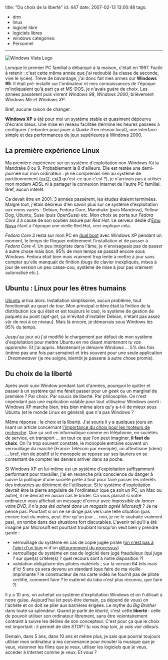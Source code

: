 title: "Du choix de la liberté"
id: 447
date: 2007-02-13 13:00:48
tags:
- drm
- linux
- logiciel libre
- logiciels libres
- windows
categories:
- Personnel
---

![Windows Vista Logo](https://oncletom.io/images/2007/02/windows-vista.gif)

Lorsque le premier PC familial a débarqué à la maison, c'était en 1997\. Facile à retenir : c'est cette même année que j'ai redoublé (la classe de seconde, vive le lycée). Trève de bavardage, j'ai donc fait mes armes sur **Windows 95**. Il était pré-installé sur l'ordinateur et mes connaissances de l'époque m'indiquaient qu'à part ça et MS-DOS, je n'avais guère de choix. Les années passèrent puis vinrent _Windows 98_, _Windows 2000_, brièvement _Windows Me_ et _Windows XP_.

Bref, aucune raison de changer.
<!--more-->
**Windows XP** a été pour moi un système stable et quasiment dépourvu d'écrans bleus. Une mise en réseau facilitée (terminé les heures passées à configurer / rebooter pour jouer à _Quake II_ en réseau local), une interface simple et des performances de jeux supérieures à Windows 2000.

## La première expérience Linux

Ma première expérience sur un système d'exploitation non-Windows fût la Mandrake 8 ou 9\. Probablement la 8 d'ailleurs. Elle est restée une demi-journée sur mon ordinateur : je ne comprenais rien au système de partitionnement ([ext2](http://fr.wikipedia.org/wiki/Ext2), [ext3](http://fr.wikipedia.org/wiki/Ext3) qu'est-ce que c'est ?), je n'arrivais pas à utiliser mon modem ADSL ni à partager la connexion Internet de l'autre PC familial. Bref, aucun intérêt.

Ca devait être en 2001\. 3 années passèrent, les études étaient terminées. Malgré tout, j'étais désireux d'en savoir plus sur ce système d'exploitation aux noms variés : Debian, Fedora Core, Mandrake (puis Mandriva), Yellow Dog, Ubuntu, Suse (puis OpenSuse) etc. Mon choix se porta sur _Fedora Core 3_ à cause de son soutien assuré par _Red Hat_. Le serveur dédié d'[Emu Nova](http://www.emunova.net) étant à l'époque une vieille Red Hat, ceci explique cela.

_Fedora Core 3_ resta sur mon PC en [dual boot](http://fr.wikipedia.org/wiki/Multiboot) avec Windows XP pendant un moment, le temps de flinguer entièrement l'installation et de passer à _Fedora Core 4_. Un peu intégriste dans l'âme, je n'envisageais pas de passer à autre chose mais bon, 95% de mon temps se passait encore sous Windows. Fedora était bien mais vraiment trop lente à mettre à jour sans compter qu'elle manquait de finition (bugs de clavier inexpliqués, mises à jour de version un peu casse-cou, système de mise à jour pas vraiment automatisé etc.).

## Ubuntu : Linux pour les êtres humains

[Ubuntu](http://www.ubuntu-fr.org) arriva alors. Installation simplissime, aucun problème, tout fonctionnait au quart de tour. Mon principal critère était la finition de la distribution (ce qui était et est toujours le cas), le système de gestion de paquets au point (_apt-get_, ça m'évitait d'installer Debian, n'étant pas assez sûr de moi à ce niveau). Mais là encore, je démarrais sous Windows les 95% du temps.

Jusqu'au jour où j'ai modifié le chargement par défaut de mon système d'exploitation pour mettre Ubuntu en me disant <cite>maintenant tu vas apprendre</cite>. Et j'ai appris. Maintenant je démarre Windows ... 5% des fois (même pas une fois par semaine) et très souvent pour une seule application : _Dreamweaver_ (je me soigne, bientôt je passerai à autre chose promis).

## Du choix de la liberté

Après avoir suivi Window pendant tant d'années, pourquoi le quitter et passer à un système qui me ferait passer pour un _geek_ ou un marginal de première ? Par choix. Par soucis de liberté. Par philosophie.
Ce n'est cependant pas une explication valable pour tout utilisateur Windows averti : Windows XP marche bien, très bien même alors qu'y a-t-il de mieux sous Ubuntu (et le monde Linux en général) que n'a pas Windows ?

Même réponse : le choix et la liberté. J'ai souris il y a quelques jours en lisant un article concernant [l'importance du choix pour les moteurs de recherche](http://standblog.org/blog/post/2007/02/06/De-limportance-du-choix-y-compris-pour-les-moteurs-de-recherche-et-les-services-en-ligne). Que ça soit en informatique comme en téléphonie, en sociétés de service, en transport ... en tout ce que l'on peut imaginer, **il faut du choix**. On l'a trop souvent constaté, le monopole entraîne souvent un verrouillage du marché (France Télécom par exemple), un attentisme (idem) ... bref, rien de positif si le monopole se repose sur ses lauriers en se contentant de compter les deniers arriver dans sa poche.

Si Windows XP en lui-même est un système d'exploitation suffisamment performant pour travailler, j'ai en revanche pris conscience du danger à suivre la politique d'une société prête à tout pour faire passer les intérêts des industries au détriment de l'utilisateur. Si le système d'exploitation devrait être la pierre angulaire de l'ordinateur (que ça soit un PC, un Mac ou autre), il ne devrait en aucun cas le brider. Ca vous plairait si votre ordinateur vous affichait un message d'erreur avec <cite>impossible de lancer votre DVD, il n'a pas été acheté dans un magasin agréé Microsoft</cite> ? Je ne pense pas. Pourtant si on ne se dirige pas vers une telle situation (pas encore tout du moins, peut-être qu'un jour ... non, je ne le souhaite vraiment pas), on tombe dans des situations fort discutables. L'avenir tel qu'il a été imaginé par Microsoft est pourtant troublant lorsqu'on veut bien y prendre garde :

*   verrouillage du système en cas de copie jugée pirate ([on n'est pas à l'abri d'un bug](http://www.clubic.com/actualite-20342-faille-dans-la-verification-des-licences-windows.html) ni d'un [détournement du processus](http://www.clubic.com/actualite-36219-le-ver-qui-se-faisait-passer-pour-le-programme-wga.html))
*   verrouillage du système en cas de logiciel tiers jugé frauduleux (qui juge ? sur quel(s) critère(s) ? quel recours sont à notre disposition ?)
*   validation obligatoire des pilotes matériels ; sur la version 64 bits mais d'ici 5 ans ça sera devenu un standard (que faire de ma vieille imprimante ? le constructeur de ma carte vidéo ne fournit pas de pilote certifié, comment faire ? le matériel du labo n'est plus reconnu, que faire ?)

Il y a 10 ans, on achetait un système d'exploitation Windows et on l'utilisait à notre guise. Aujourd'hui (et peut-être demain, ça dépend de vous) on l'achète et on doit se plier aux barrières érigées. Le mythe du _Big Brother_ dans toute sa splendeur. Quand je parle de _liberté_, c'est cette **liberté** : celle de pouvoir utiliser son ordinateur librement, sans être volontairement contraint à suivre les délires de son concepteur. C'est pour ça que le choix est important : il permet de dire <cite>STOP ! tu vas trop loin, je vais voir ailleurs</cite>.

Demain, dans 5 ans, dans 10 ans et même plus, je sais que pourrai toujours utiliser mon ordinateur à ma convenance pour écouter la musique que je veux, visionner les films que je veux, utiliser les logiciels que je veux, accéder à Internet comme je veux. Et vous ?